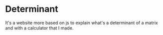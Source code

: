 # Determinant
It's a website more based on js to explain what's a determinant of a matrix and with a calculator that I made.
